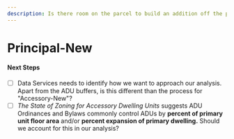 ```yaml
---
description: Is there room on the parcel to build an addition off the principal building?
---
```


# Principal-New

#### Next Steps

* [ ] Data Services needs to identify how we want to approach our analysis. Apart from the ADU buffers, is this different than the process for "Accessory-New"?
* [ ] _The State of Zoning for Accessory Dwelling Units_ suggests ADU Ordinances and Bylaws commonly control ADUs by **percent of primary unit floor area** and/or **percent expansion of primary dwelling.** Should we account for this in our analysis?
